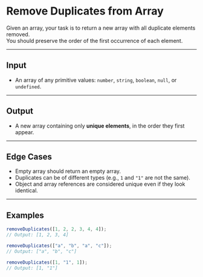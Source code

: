 # Remove Duplicates from Array

Given an array, your task is to return a new array with all duplicate elements removed.  
You should preserve the order of the first occurrence of each element.

---

## Input
- An array of any primitive values: `number`, `string`, `boolean`, `null`, or `undefined`.

---

## Output
- A new array containing only **unique elements**, in the order they first appear.

---

## Edge Cases
- Empty array should return an empty array.
- Duplicates can be of different types (e.g., `1` and `"1"` are not the same).
- Object and array references are considered unique even if they look identical.

---

## Examples

```javascript
removeDuplicates([1, 2, 2, 3, 4, 4]);
// Output: [1, 2, 3, 4]

removeDuplicates(["a", "b", "a", "c"]);
// Output: ["a", "b", "c"]

removeDuplicates([1, "1", 1]);
// Output: [1, "1"]
